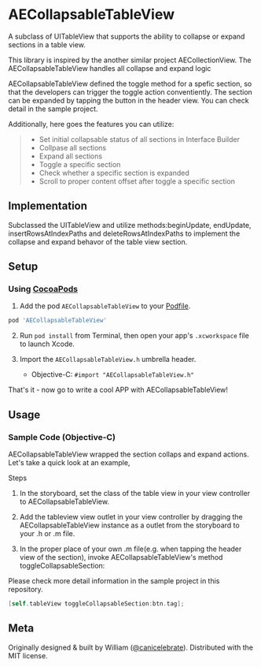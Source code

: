 # AECollapsableTableView
A subclass of UITableView that supports the ability to collapse or expand sections in a table view. 

This library is inspired by the another similar project AECollectionView.  The AECollapsableTableView handles all collapse and expand logic

AECollapsableTableView defined the toggle method for a spefic section, so that the developers can trigger the toggle action conventiently. The section can be expanded by tapping the button in the header view. You can check detail in the sample project.

Additionally,  here goes the features you can utilize:
> - Set initial collapsable status of all sections in Interface Builder
> - Collpase all sections
> - Expand all sections
> - Toggle a specific section
> - Check whether a specific section is expanded
> - Scroll to proper content offset after toggle a specific section

  

## Implementation
  Subclassed the UITableView and utilize methods:beginUpdate, endUpdate, insertRowsAtIndexPaths and deleteRowsAtIndexPaths to implement the collapse and expand behavor of the table view section.

## Setup
### Using [CocoaPods](http://cocoapods.org)
1. Add the pod `AECollapsableTableView` to your [Podfile](http://guides.cocoapods.org/using/the-podfile.html).

  ```ruby
  pod 'AECollapsableTableView'
  ```

2. Run `pod install` from Terminal, then open your app's `.xcworkspace` file to launch Xcode.

3. Import the `AECollapsableTableView.h` umbrella header.
    * Objective-C: `#import "AECollapsableTableView.h"`


That's it - now go to write a cool APP with AECollapsableTableView!

## Usage
### Sample Code (Objective-C)
AECollapsableTableView wrapped the section collaps and expand actions. Let's take a quick look at an example,

Steps

1. In the storyboard, set the class of the table view in your view controller to AECollapsableTableView.

2. Add the tableview view outlet in your view controller by dragging the AECollapsableTableView instance as a outlet from the storyboard to your .h or .m file.

3. In the proper place of your own .m file(e.g. when tapping the header view of the section), invoke AECollapsableTableView's method toggleCollapsableSection:

Please check more detail information in the sample project in this repository.

```objective-c
[self.tableView toggleCollapsableSection:btn.tag];
```

## Meta
Originally designed & built by William ([@canicelebrate](https://github.com/canicelebrate)). Distributed with the MIT license.
